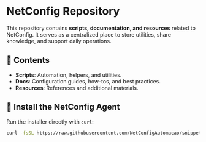 # NetConfig Repository

This repository contains **scripts, documentation, and resources** related to NetConfig.
It serves as a centralized place to store utilities, share knowledge, and support daily operations.

## 📂 Contents

- **Scripts**: Automation, helpers, and utilities.
- **Docs**: Configuration guides, how-tos, and best practices.
- **Resources**: References and additional materials.

## 🚀 Install the NetConfig Agent

Run the installer directly with `curl`:

```sh
curl -fsSL https://raw.githubusercontent.com/NetConfigAutomacao/snippets/refs/heads/main/scripts/install_agent.sh | sh
```
